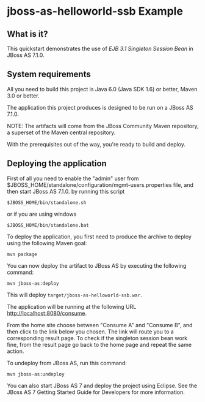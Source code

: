 jboss-as-helloworld-ssb Example
===============================

What is it?
-----------

This quickstart demonstrates the use of *EJB 3.1 Singleton Session Bean* in JBoss AS 7.1.0.

System requirements
-------------------

All you need to build this project is Java 6.0 (Java SDK 1.6) or better, Maven
3.0 or better.

The application this project produces is designed to be run on a JBoss AS 7.1.0. 
 
NOTE: The artifacts will come from the JBoss Community Maven repository, a superset of the Maven central repository.

With the prerequisites out of the way, you're ready to build and deploy.

Deploying the application
-------------------------

First of all you need to enable the "admin" user from $JBOSS_HOME/standalone/configuration/mgmt-users.properties file, and then start JBoss AS 7.1.0. by running this script
  
    $JBOSS_HOME/bin/standalone.sh
  
or if you are using windows
 
    $JBOSS_HOME/bin/standalone.bat

To deploy the application, you first need to produce the archive to deploy using
the following Maven goal:

    mvn package

You can now deploy the artifact to JBoss AS by executing the following command:

    mvn jboss-as:deploy

This will deploy `target/jboss-as-helloworld-ssb.war`.
 
The application will be running at the following URL <http://localhost:8080/consume>.

From the home site choose between "Consume A" and "Consume B", and then click to the link below you chosen. The link will route you to a corresponding result page. To check if the singleton session bean work fine, from the result page go back to the home page and repeat the same action.

To undeploy from JBoss AS, run this command:

    mvn jboss-as:undeploy

You can also start JBoss AS 7 and deploy the project using Eclipse. See the JBoss AS 7
Getting Started Guide for Developers for more information.

